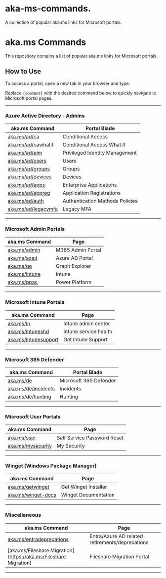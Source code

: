 # aka-ms-commands.

A collection of popular aka.ms links for Microsoft portals.

# aka.ms Commands

This repository contains a list of popular aka.ms links for Microsoft portals.

## How to Use

To access a portal, open a new tab in your browser and type:

Replace `{command}` with the desired command below to quickly navigate to Microsoft portal pages.

---

### **Azure Active Directory - Admins**
| aka.ms Command            | Portal Blade                  |
|---------------------------|-------------------------------|
| [aka.ms/ad/ca](https://aka.ms/ad/ca)   | Conditional Access            |
| [aka.ms/ad/cawhatif](https://aka.ms/ad/cawhatif) | Conditional Access What If  |
| [aka.ms/ad/pim](https://aka.ms/ad/pim)   | Privileged Identity Management |
| [aka.ms/ad/users](https://aka.ms/ad/users) | Users                          |
| [aka.ms/ad/groups](https://aka.ms/ad/groups) | Groups                         |
| [aka.ms/ad/devices](https://aka.ms/ad/devices) | Devices                        |
| [aka.ms/ad/apps](https://aka.ms/ad/apps) | Enterprise Applications       |
| [aka.ms/ad/appreg](https://aka.ms/ad/appreg) | Application Registrations     |
| [aka.ms/ad/auth](https://aka.ms/ad/auth) | Authentication Methods Policies |
| [aka.ms/ad/legacymfa](https://aka.ms/ad/legacymfa) | Legacy MFA                    |

---

### **Microsoft Admin Portals**
| aka.ms Command            | Page                          |
|---------------------------|-------------------------------|
| [aka.ms/admin](https://aka.ms/admin)    | M365 Admin Portal             |
| [aka.ms/azad](https://aka.ms/azad)      | Azure AD Portal               |
| [aka.ms/ge](https://aka.ms/ge)          | Graph Explorer                |
| [aka.ms/intune](https://aka.ms/intune)  | Intune                        |
| [aka.ms/ppac](https://aka.ms/ppac)      | Power Platform                |

---

### **Microsoft Intune Portals**
| aka.ms Command            | Page                          |
|---------------------------|-------------------------------|
| [aka.ms/in](https://aka.ms/in)    | Intune admin center           |
| [aka.ms/intuneshd](https://aka.ms/intuneshd)  | Intune service health         |
| [aka.ms/intunesupport](https://aka.ms/intunesupport) | Get Intune Support           |

---

### **Microsoft 365 Defender**
| aka.ms Command            | Portal Blade                  |
|---------------------------|-------------------------------|
| [aka.ms/de](https://aka.ms/de)            | Microsoft 365 Defender        |
| [aka.ms/de/incidents](https://aka.ms/de/incidents) | Incidents                     |
| [aka.ms/de/hunting](https://aka.ms/de/hunting)   | Hunting                       |

---

### **Microsoft User Portals**
| aka.ms Command            | Page                          |
|---------------------------|-------------------------------|
| [aka.ms/sspr](https://aka.ms/sspr)        | Self Service Password Reset   |
| [aka.ms/mysecurity](https://aka.ms/mysecurity) | My Security                  |

---

### **Winget (Windows Package Manager)**
| aka.ms Command            | Page                          |
|---------------------------|-------------------------------|
| [aka.ms/getwinget](https://aka.ms/getwinget)  | Get Winget Installer          |
| [aka.ms/winget-docs](https://aka.ms/winget-docs) | Winget Documentation         |

---

### **Miscellaneous**
| aka.ms Command            | Page                          |
|---------------------------|-------------------------------|
| [aka.ms/entradeprecations](https://aka.ms/entradeprecations) | Entra/Azure AD related retirements/deprecations |
| [aka.ms/Fileshare Migration](https://aka.ms/Fileshare Migration) | Fileshare Migration Portal   |

---
